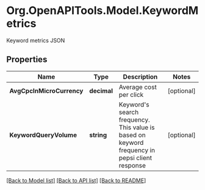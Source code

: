 # Org.OpenAPITools.Model.KeywordMetrics
Keyword metrics JSON

## Properties

Name | Type | Description | Notes
------------ | ------------- | ------------- | -------------
**AvgCpcInMicroCurrency** | **decimal** | Average cost per click | [optional] 
**KeywordQueryVolume** | **string** | Keyword&#39;s search frequency. This value is based on keyword frequency in pepsi client response | [optional] 

[[Back to Model list]](../README.md#documentation-for-models) [[Back to API list]](../README.md#documentation-for-api-endpoints) [[Back to README]](../README.md)

